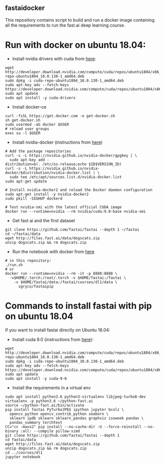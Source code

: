 ## fastaidocker
This repository contains script to build and run a docker image containing
all the requirements to run the fast.ai deep learning course.

# Run with docker on ubuntu 18.04:
* Install nvidia drivers with cuda from [here](https://developer.nvidia.com/cuda-downloads?target_os=Linux&target_arch=x86_64&target_distro=Ubuntu&target_version=1804&target_type=debnetwork):
```
wget http://developer.download.nvidia.com/compute/cuda/repos/ubuntu1804/x86_64/cuda-repo-ubuntu1804_10.0.130-1_amd64.deb
sudo dpkg -i cuda-repo-ubuntu1804_10.0.130-1_amd64.deb
sudo apt-key adv --fetch-keys https://developer.download.nvidia.com/compute/cuda/repos/ubuntu1804/x86_64/7fa2af80.pub
sudo apt update
sudo apt install -y cuda-drivers
```

* Install docker-ce
```
curl -fsSL https://get.docker.com -o get-docker.sh
sh get-docker.sh
sudo usermod -aG docker $USER
# reload user groups
exec su -l $USER
```

* Install nvidia-docker (instructions from [here](https://github.com/NVIDIA/nvidia-docker))
```
# Add the package repositories
curl -s -L https://nvidia.github.io/nvidia-docker/gpgkey | \
  sudo apt-key add -
distribution=$(. /etc/os-release;echo $ID$VERSION_ID)
curl -s -L https://nvidia.github.io/nvidia-docker/$distribution/nvidia-docker.list | \
  sudo tee /etc/apt/sources.list.d/nvidia-docker.list
sudo apt-get update

# Install nvidia-docker2 and reload the Docker daemon configuration
sudo apt-get install -y nvidia-docker2
sudo pkill -SIGHUP dockerd

# Test nvidia-smi with the latest official CUDA image
docker run --runtime=nvidia --rm nvidia/cuda:9.0-base nvidia-smi
```

* Get fast ai and the first dataset
```
git clone https://github.com/fastai/fastai --depth 1 ~/fastai
cd ~/fastai/data
wget http://files.fast.ai/data/dogscats.zip
unzip dogscats.zip && rm dogscats.zip
```

* Run the notebook with docker from [here](https://github.com/MattKleinsmith/dockerfiles/tree/master/fastai)
```
# in this repository:
./run.sh
# or
docker run --runtime=nvidia --rm -it -p 8888:8888 \
  -v$HOME/.torch:/root/.torch -v $HOME/fastai:/fastai \
    -v $HOME/fastai/data:/fastai/courses/dl1/data \
      sgryco/fastaipip
```


# Commands to install fastai with pip on ubuntu 18.04
If you want to install fastai directly on Ubuntu 18.04:
* Install cuda 9.0 (instructions from [here](https://developer.nvidia.com/cuda-downloads?target_os=Linux&target_arch=x86_64&target_distro=Ubuntu&target_version=1804&target_type=debnetwork)):
```
wget http://developer.download.nvidia.com/compute/cuda/repos/ubuntu1804/x86_64/cuda-repo-ubuntu1804_10.0.130-1_amd64.deb
sudo dpkg -i cuda-repo-ubuntu1804_10.0.130-1_amd64.deb
sudo apt-key adv --fetch-keys https://developer.download.nvidia.com/compute/cuda/repos/ubuntu1804/x86_64/7fa2af80.pub
sudo apt update
sudo apt install -y cuda-9-0
```
* Install the requirements in a virtual env
```
sudo apt install python3.6 python3-virtualenv libjpeg-turbo8-dev
virtualenv -p python3.6 ~/python-fast.ai
source ~/python-fast.ai/bin/activate
pip install fastai PyTurboJPEG ipython jupyter bcolz \
  opencv_python opencv_contrib_python seaborn \
  sklearn ipdb sklearn sklearn_pandas graphviz isoweek pandas \
  pandas_summary torchtext
CC="cc -mavx2" pip install --no-cache-dir -U --force-reinstall --no-binary :all: --compile pillow-simd
git clone https://github.com/fastai/fastai --depth 1
cd fastai/data
wget http://files.fast.ai/data/dogscats.zip
unzip dogscats.zip && rm dogscats.zip
cd ../courses/dl1
jupyter notebook
```

